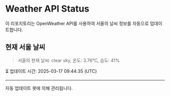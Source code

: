 
# Weather API Status

이 리포지토리는 OpenWeather API를 사용하여 서울의 날씨 정보를 자동으로 업데이트합니다.

## 현재 서울 날씨
> 서울의 현재 날씨: clear sky, 온도: 3.76°C, 습도: 41%

⏳ 업데이트 시간: 2025-03-17 09:44:35 (UTC)

---
자동 업데이트 봇에 의해 관리됩니다.
